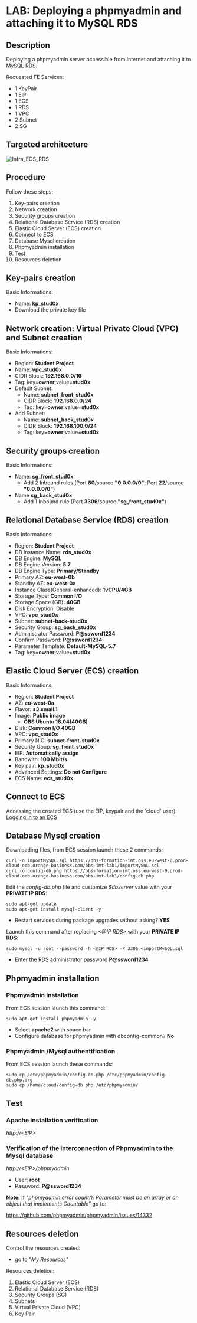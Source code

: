 # LAB: Deploying a phpmyadmin and attaching it to MySQL RDS

## Description

Deploying a phpmyadmin server accessible from Internet and attaching it to MySQL RDS.

Requested FE Services:
* 1 KeyPair
* 1 EIP
* 1 ECS
* 1 RDS
* 1 VPC
* 2 Subnet
* 2 SG

## Targeted architecture 
![Infra_ECS_RDS](images/Infra_ECS_RDS.png)

## Procedure

Follow these steps:
1. Key-pairs creation
2. Network creation
3. Security groups creation
4. Relational Database Service (RDS) creation
5. Elastic Cloud Server (ECS) creation
6. Connect to ECS
7. Database Mysql creation
8. Phpmyadmin installation 
9. Test
10. Resources deletion

## Key-pairs creation

Basic Informations:
* Name: **kp_stud0x**
* Download the private key file

## Network creation: Virtual Private Cloud (VPC) and Subnet creation 

Basic Informations:
* Region: **Student Project**
* Name: **vpc_stud0x**
* CIDR Block: **192.168.0.0/16**
* Tag: key=**owner**;value=**stud0x**
* Default Subnet: 
  * Name: **subnet_front_stud0x**
  * CIDR Block: **192.168.0.0/24**
  * Tag: key=**owner**;value=**stud0x**  
* Add Subnet: 
  * Name: **subnet_back_stud0x**
  * CIDR Block: **192.168.100.0/24**
  * Tag: key=**owner**;value=**stud0x**

## Security groups creation

Basic Informations:
* Name: **sg_front_stud0x**
  * Add  2 Inbound rules (Port **80**/source **"0.0.0.0/0"**; Port **22**/source **"0.0.0.0/0"**)
* Name **sg_back_stud0x**
  * Add  1 Inbound rule (Port **3306**/source **"sg_front_stud0x"**)

## Relational Database Service (RDS) creation

Basic Informations:
* Region: **Student Project**
* DB Instance Name: **rds_stud0x**
* DB Engine: **MySQL** 
* DB Engine Version: **5.7**
* DB Engine Type: **Primary/Standby**
* Primary AZ: **eu-west-0b**
* Standby AZ: **eu-west-0a**
* Instance Class(General-enhanced): **1vCPU/4GB**
* Storage Type: **Common I/O**
* Storage Space (GB): **40GB**
* Disk Encryption: Disable
* VPC: **vpc_stud0x**
* Subnet: **subnet-back-stud0x**
* Security Group: **sg_back_stud0x**
* Administrator Password: **P@ssword1234**
* Confirm Password: **P@ssword1234**
* Parameter Template: **Default-MySQL-5.7**
* Tag: key=**owner**;value=**stud0x**

  
## Elastic Cloud Server (ECS) creation

Basic Informations:
* Region: **Student Project**
* AZ: **eu-west-0a**
* Flavor: **s3.small.1**
* Image: **Public image**
  * **OBS Ubuntu 18.04(40GB)**
* Disk: **Common I/O 40GB**
* VPC: **vpc_stud0x**
* Primary NIC: **subnet-front-stud0x**
* Security Goup: **sg_front_stud0x**
* EIP: **Automatically assign**
* Bandwith: **100 Mbit/s**
* Key pair: **kp_stud0x**
* Advanced Settings: **Do not Configure**
* ECS Name: **ecs_stud0x**

## Connect to ECS

Accessing the created ECS (use the EIP, keypair and the 'cloud' user): [Logging in to an ECS](https://docs.prod-cloud-ocb.orange-business.com/en-us/usermanual/ecs/en-us_topic_0092494193.html)

## Database Mysql creation 
Downloading files, from ECS session launch these 2 commands:
```
curl -o importMySQL.sql https://obs-formation-imt.oss.eu-west-0.prod-cloud-ocb.orange-business.com/obs-imt-lab1/importMySQL.sql
curl -o config-db.php https://obs-formation-imt.oss.eu-west-0.prod-cloud-ocb.orange-business.com/obs-imt-lab1/config-db.php
```

Edit the *config-db.php* file and customize *$dbserver* value  with your **PRIVATE IP RDS**:
```
sudo apt-get update
sudo apt-get install mysql-client -y
```

* Restart services during package upgrades without asking? **YES**

Launch this command after replacing *<@IP RDS>* with your **PRIVATE IP RDS**:
```
sudo mysql -u root --password -h <@IP RDS> -P 3306 <importMySQL.sql
```

* Enter the RDS administrator password **P@ssword1234**

## Phpmyadmin installation 

### Phpmyadmin installation

From ECS session launch this command:
```
sudo apt-get install phpmyadmin -y
```
* Select **apache2** with space bar
* Configure database for phpmyadmin with dbconfig-common? **No**

### Phpmyadmin /Mysql authentification

From ECS session launch these commands:
```
sudo cp /etc/phpmyadmin/config-db.php /etc/phpmyadmin/config-db.php.org
sudo cp /home/cloud/config-db.php /etc/phpmyadmin/
```

## Test

### Apache installation verification
*http://\<EIP\>*


### Verification of the interconnection of Phpmyadmin to the Mysql database

*http://\<EIP\>/phpmyadmin*
* User: **root**
* Password: **P@ssword1234**

**Note:** If *"phpmyadmin error count(): Parameter must be an array or an object that implements Countable"* go to: 

https://github.com/phpmyadmin/phpmyadmin/issues/14332



## Resources deletion
Control the resources created:
* go to *"My Resources"*

Resources deletion:
1. Elastic Cloud Server (ECS)
2. Relational Database Service (RDS)
3. Security Groups (SG)
4. Subnets
5. Virtual Private Cloud (VPC)
6. Key Pair

